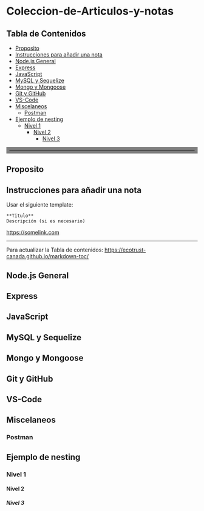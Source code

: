 # Coleccion-de-Articulos-y-notas


## Tabla de Contenidos
- [Proposito](#proposito)
- [Instrucciones para añadir una nota](#instrucciones-para-a-adir-una-nota)
- [Node.js General](#nodejs-general)
- [Express](#express)
- [JavaScript](#javascript)
- [MySQL y Sequelize](#mysql-y-sequelize)
- [Mongo y Mongoose](#mongo-y-mongoose)
- [Git y GitHub](#git-y-github)
- [VS-Code](#vs-code)
- [Miscelaneos](#miscelaneos)
  * [Postman](#postman)
- [Ejemplo de nesting](#ejemplo-de-nesting)
  * [Nivel 1](#nivel-1)
    + [Nivel 2](#nivel-2)
      - [Nivel 3](#nivel-3)


<hr style="border:8px solid gray"> </hr>

## Proposito

## Instrucciones para añadir una nota
Usar el siguiente template:

```
**Titulo**
Descripción (si es necesario)

```
https://somelink.com

***
Para actualizar la Tabla de contenidos: https://ecotrust-canada.github.io/markdown-toc/



## Node.js General

## Express

## JavaScript

## MySQL y Sequelize

## Mongo y Mongoose

## Git y GitHub

## VS-Code

## Miscelaneos
### Postman

## Ejemplo de nesting
### Nivel 1
#### Nivel 2
##### Nivel 3

